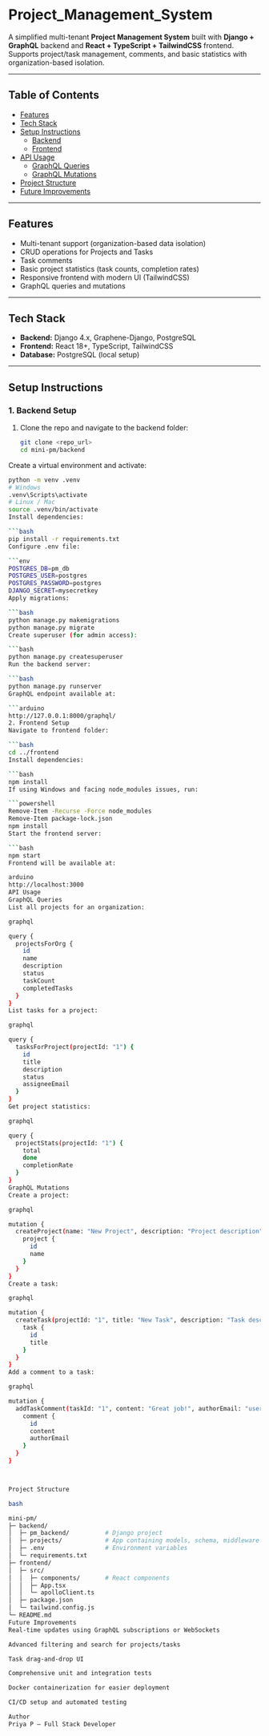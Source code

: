 # Project_Management_System

A simplified multi-tenant **Project Management System** built with **Django + GraphQL** backend and **React + TypeScript + TailwindCSS** frontend.  
Supports project/task management, comments, and basic statistics with organization-based isolation.

---

## **Table of Contents**

- [Features](#features)  
- [Tech Stack](#tech-stack)  
- [Setup Instructions](#setup-instructions)  
  - [Backend](#backend)  
  - [Frontend](#frontend)  
- [API Usage](#api-usage)  
  - [GraphQL Queries](#graphql-queries)  
  - [GraphQL Mutations](#graphql-mutations)  
- [Project Structure](#project-structure)  
- [Future Improvements](#future-improvements)  

---

## **Features**

- Multi-tenant support (organization-based data isolation)  
- CRUD operations for Projects and Tasks  
- Task comments  
- Basic project statistics (task counts, completion rates)  
- Responsive frontend with modern UI (TailwindCSS)  
- GraphQL queries and mutations  

---

## **Tech Stack**

- **Backend:** Django 4.x, Graphene-Django, PostgreSQL  
- **Frontend:** React 18+, TypeScript, TailwindCSS  
- **Database:** PostgreSQL (local setup)  

---

## **Setup Instructions**

### **1. Backend Setup**

1. Clone the repo and navigate to the backend folder:
   ```bash
   git clone <repo_url>
   cd mini-pm/backend
Create a virtual environment and activate:

```bash
python -m venv .venv
# Windows
.venv\Scripts\activate
# Linux / Mac
source .venv/bin/activate
Install dependencies:

```bash
pip install -r requirements.txt
Configure .env file:

```env
POSTGRES_DB=pm_db
POSTGRES_USER=postgres
POSTGRES_PASSWORD=postgres
DJANGO_SECRET=mysecretkey
Apply migrations:

```bash
python manage.py makemigrations
python manage.py migrate
Create superuser (for admin access):

```bash
python manage.py createsuperuser
Run the backend server:

```bash
python manage.py runserver
GraphQL endpoint available at:

```arduino
http://127.0.0.1:8000/graphql/
2. Frontend Setup
Navigate to frontend folder:

```bash
cd ../frontend
Install dependencies:

```bash
npm install
If using Windows and facing node_modules issues, run:

```powershell
Remove-Item -Recurse -Force node_modules
Remove-Item package-lock.json
npm install
Start the frontend server:

```bash
npm start
Frontend will be available at:

arduino
http://localhost:3000
API Usage
GraphQL Queries
List all projects for an organization:

graphql

query {
  projectsForOrg {
    id
    name
    description
    status
    taskCount
    completedTasks
  }
}
List tasks for a project:

graphql

query {
  tasksForProject(projectId: "1") {
    id
    title
    description
    status
    assigneeEmail
  }
}
Get project statistics:

graphql

query {
  projectStats(projectId: "1") {
    total
    done
    completionRate
  }
}
GraphQL Mutations
Create a project:

graphql

mutation {
  createProject(name: "New Project", description: "Project description") {
    project {
      id
      name
    }
  }
}
Create a task:

graphql

mutation {
  createTask(projectId: "1", title: "New Task", description: "Task description") {
    task {
      id
      title
    }
  }
}
Add a comment to a task:

graphql

mutation {
  addTaskComment(taskId: "1", content: "Great job!", authorEmail: "user@example.com") {
    comment {
      id
      content
      authorEmail
    }
  }
}



Project Structure

bash

mini-pm/
├─ backend/
│  ├─ pm_backend/          # Django project
│  ├─ projects/            # App containing models, schema, middleware
│  ├─ .env                 # Environment variables
│  └─ requirements.txt
├─ frontend/
│  ├─ src/
│  │  ├─ components/       # React components
│  │  ├─ App.tsx
│  │  └─ apolloClient.ts
│  ├─ package.json
│  └─ tailwind.config.js
└─ README.md
Future Improvements
Real-time updates using GraphQL subscriptions or WebSockets

Advanced filtering and search for projects/tasks

Task drag-and-drop UI

Comprehensive unit and integration tests

Docker containerization for easier deployment

CI/CD setup and automated testing

Author
Priya P – Full Stack Developer
